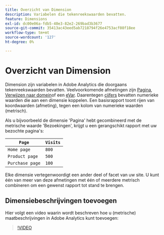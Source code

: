 ```yaml
---
title: Overzicht van Dimension
description: Variabelen die tekenreekswaarden bevatten.
feature: Dimensions
exl-id: dc00e06a-fdb5-40e3-82e2-269bad3b3677
source-git-commit: 35413ac43eed5ab7218794f26e4753acf08f18ee
workflow-type: tm+mt
source-wordcount: '127'
ht-degree: 0%

---
```


# Overzicht van Dimension

Dimension zijn variabelen in Adobe Analytics die doorgaans tekenreekswaarden bevatten. Veelvoorkomende afmetingen zijn [Pagina](page.md), [Verwijzen naar domein](referring-domain.md)of een [eVar](evar.md). Daarentegen [cijfers](../metrics/overview.md) bevatten numerieke waarden die aan een dimensie koppelen. Een basisrapport toont rijen van koordwaarden (afmeting), tegen een kolom van numerieke waarden (metrisch).

Als u bijvoorbeeld de dimensie &#39;Pagina&#39; hebt gecombineerd met de metrische waarde &#39;Bezoekingen&#39;, krijgt u een gerangschikt rapport met uw bezochte pagina&#39;s:

| `Page` | `Visits` |
| --- | --- |
| `Home page` | `800` |
| `Product page` | `500` |
| `Purchase page` | `100` |

Elke dimensie vertegenwoordigt een ander deel of facet van uw site. U kunt één van meer van deze afmetingen met één of meerdere metrisch combineren om een gewenst rapport tot stand te brengen.

## Dimensiebeschrijvingen toevoegen

Hier volgt een video waarin wordt beschreven hoe u (metrische) maatbeschrijvingen in Adobe Analytics kunt toevoegen:

>[!VIDEO](https://video.tv.adobe.com/v/25453/?quality=12)
